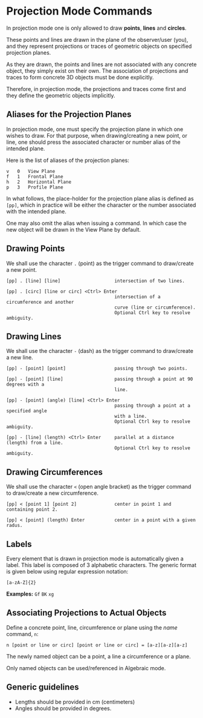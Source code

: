 # Projection Mode Commands

In projection mode one is only allowed to draw **points**, **lines** and **circles**.

These points and lines are drawn in the plane of the observer/user (you), and they represent projections or traces of geometric objects on specified projection planes.

As they are drawn, the points and lines are not associated with any concrete object, they simply exist on their own. The association of projections and traces to form concrete 3D objects must be done explicitly.

Therefore, in projection mode, the projections and traces come first and they define the geometric objects implicitly.

## Aliases for the Projection Planes
In projection mode, one must specify the projection plane in which one wishes to draw.
For that purpose, when drawing/creating a new point, or line, one should press the associated character or number alias of the intended plane.

Here is the list of aliases of the projection planes:

    v   0   View Plane
    f   1   Frontal Plane
    h   2   Horizontal Plane
    p   3   Profile Plane

In what follows, the place-holder for the projection plane alias is defined as ```[pp]```, which in practice will be either the character or the number associated with the intended plane.

One may also omit the alias when issuing a command. In which case the new object will be drawn in the View Plane by default.


## Drawing Points
We shall use the character ```.``` (point) as the trigger command to draw/create a new point.

    [pp] . [line] [line]                    intersection of two lines.
           
    [pp] . [circ] [line or circ] <Ctrl> Enter     
                                            intersection of a circumference and another
                                            curve (line or circumference).
                                            Optional Ctrl key to resolve ambiguity.

## Drawing Lines
We shall use the character ```-``` (dash) as the trigger command to draw/create a new line.

    [pp] - [point] [point]                  passing through two points.
         
    [pp] - [point] [line]                   passing through a point at 90 degrees with a
                                            line.
           
    [pp] - [point] (angle) [line] <Ctrl> Enter
                                            passing through a point at a specified angle
                                            with a line.
                                            Optional Ctrl key to resolve ambiguity.
           
    [pp] - [line] (length) <Ctrl> Enter     parallel at a distance (length) from a line.
                                            Optional Ctrl key to resolve ambiguity.


## Drawing Circumferences
We shall use the character ```<``` (open angle bracket) as the trigger command to draw/create a new circumference.
    
    [pp] < [point 1] [point 2]              center in point 1 and containing point 2.

    [pp] < [point] (length) Enter           center in a point with a given radus.



## Labels
Every element that is drawn in projection mode is automatically given a label.
This label is composed of 3 alphabetic characters. The generic format is given below using regular expression notation:

    [a-zA-Z]{2}

**Examples:** ```Gf``` ```BK``` ```xg```


## Associating Projections to Actual Objects
Define a concrete point, line, circumference or plane using the *name* command, ```n```:

    n [point or line or circ] [point or line or circ] = [a-z][a-z][a-z]

The newly named object can be a point, a line a circumference or a plane.

Only named objects can be used/referenced in Algebraic mode.


## Generic guidelines
* Lengths should be provided in cm (centimeters)
* Angles should be provided in degrees.

